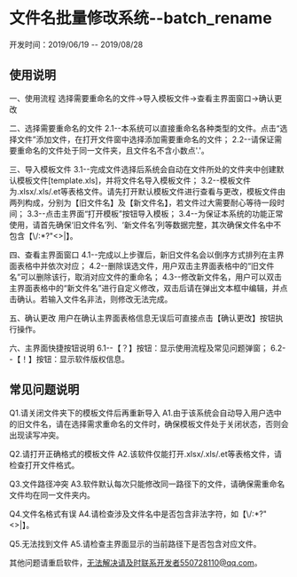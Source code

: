 # 文件名批量修改系统--batch_rename
开发时间：2019/06/19 -- 2019/08/28

## 使用说明

一、使用流程
选择需要重命名的文件->导入模板文件->查看主界面窗口->确认更改

二、选择需要重命名的文件
2.1--本系统可以直接重命名各种类型的文件。点击“选择文件”添加文件，在打开文件窗中选择添加需要重命名的文件；
2.2--请保证需要重命名的文件处于同一文件夹，且文件名不含小数点'.'。

三、导入模板文件
3.1--完成文件选择后系统会自动在文件所处的文件夹中创建默认模板文件[template.xls]，并将文件名导入模板文件；
3.2--模板文件为.xlsx/.xls/.et等表格文件。请先打开默认模板文件进行查看与更改，模板文件由两列构成，分别为【旧文件名】及【新文件名】，若文件过大需要耐心等待一段时间；
3.3--点击主界面“打开模板”按钮导入模板；
3.4--为保证本系统的功能正常使用，请首先确保‘旧文件名’列、‘新文件名’列等数据完整，其次确保文件名中不包含【\\/:*?\"<>|】。

四、查看主界面窗口
4.1--完成以上步骤后，新旧文件名会以倒序方式排列在主界面表格中并依次对应；
4.2--删除误选文件，用户双击主界面表格中的“旧文件名”可以删除该行，取消对应文件的重命名；
4.3--修改新文件名，用户可以双击主界面表格中的“新文件名”进行自定义修改，双击后请在弹出文本框中编辑，并点击确认。若输入文件名非法，则修改无法完成。

五、确认更改
用户在确认主界面表格信息无误后可直接点击【确认更改】按钮执行操作。

六、主界面快捷按钮说明
6.1--【？】按钮：显示使用流程及常见问题弹窗；
6.2--【！】按钮：显示软件版权信息。


## 常见问题说明

Q1.请关闭文件夹下的模板文件后再重新导入
A1.由于该系统会自动导入用户选中的旧文件名，请在选择需求重命名的文件时，确保模板文件处于关闭状态，否则会出现读写冲突。

Q2.请打开正确格式的模板文件
A2.该软件仅能打开.xlsx/.xls/.et等表格文件，请检查打开文件格式。

Q3.文件路径冲突
A3.软件默认每次只能修改同一路径下的文件，请确保需重命名文件均在同一文件夹内。

Q4.文件名格式有误
A4.请检查涉及文件名中是否包含非法字符，如【\\/:*?\"<>|】。

Q5.无法找到文件
A5.请检查主界面显示的当前路径下是否包含对应文件。

其他问题请重启软件，无法解决请及时联系开发者550728110@qq.com。

